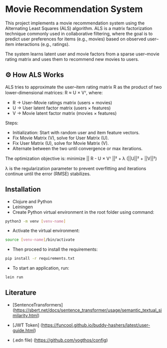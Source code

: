 # Movie Recommendation System

This project implements a movie recommendation system using the Alternating Least Squares (ALS) algorithm.
ALS is a matrix factorization technique commonly used in collaborative filtering, where the goal is to predict user preferences for items (e.g., movies) based on observed user–item interactions (e.g., ratings).

The system learns latent user and movie factors from a sparse user–movie rating matrix and uses them to recommend new movies to users.

## ⚙️ How ALS Works

ALS tries to approximate the user–item rating matrix R as the product of two lower-dimensional matrices: R ≈ U × Vᵀ, where:
- R → User–Movie ratings matrix (users × movies)
- U → User latent factor matrix (users × features)
- V → Movie latent factor matrix (movies × features)

Steps:
- Initialization: Start with random user and item feature vectors.
- Fix Movie Matrix (V), solve for User Matrix (U).
- Fix User Matrix (U), solve for Movie Matrix (V).
- Alternate between the two until convergence or max iterations.

The optimization objective is: minimize || R - U × Vᵀ ||² + λ (||U||² + ||V||²)

λ is the regularization parameter to prevent overfitting and iterations continue until the error (RMSE) stabilizes.

## Installation

- Clojure and Python
- Leiningen
- Create Python virtual environment in the root folder using command:
```bash
python3 -m venv [venv-name]
```
- Activate the virtual environment:
```bash
source [venv-name]/bin/activate
```
- Then proceed to install the requirements:
```bash
pip install -r requirements.txt
```
- To start an application, run:
```bash
lein run
```

## Literature

- [SentenceTransformers] (https://sbert.net/docs/sentence_transformer/usage/semantic_textual_similarity.html)

- [JWT Token] (https://funcool.github.io/buddy-hashers/latest/user-guide.html)

- (.edn file) (https://github.com/yogthos/config)
